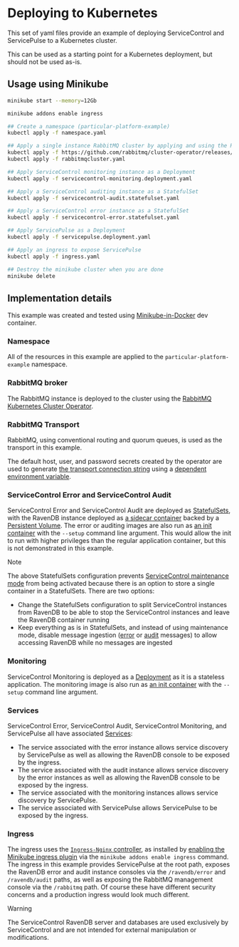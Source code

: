 # Deploying to Kubernetes

This set of yaml files provide an example of deploying ServiceControl and ServicePulse to a Kubernetes cluster.

This can be used as a starting point for a Kubernetes deployment, but should not be used as-is.

## Usage using Minikube

```bash
minikube start --memory=12Gb

minikube addons enable ingress

## Create a namespace (particular-platform-example)
kubectl apply -f namespace.yaml

## Apply a single instance RabbitMQ cluster by applying and using the RabbitMQ cluster operator
kubectl apply -f https://github.com/rabbitmq/cluster-operator/releases/latest/download/cluster-operator.yml
kubectl apply -f rabbitmqcluster.yaml

## Apply ServiceControl monitoring instance as a Deployment
kubectl apply -f servicecontrol-monitoring.deployment.yaml

## Apply a ServiceControl auditing instance as a StatefulSet
kubectl apply -f servicecontrol-audit.statefulset.yaml

## Apply a ServiceControl error instance as a StatefulSet
kubectl apply -f servicecontrol-error.statefulset.yaml

## Apply ServicePulse as a Deployment
kubectl apply -f servicepulse.deployment.yaml

## Apply an ingress to expose ServicePulse
kubectl apply -f ingress.yaml

## Destroy the minikube cluster when you are done
minikube delete
```

## Implementation details

This example was created and tested using [Minikube-in-Docker](https://github.com/devcontainers/templates/tree/main/src/kubernetes-helm-minikube) dev container.

### Namespace

All of the resources in this example are applied to the `particular-platform-example` namespace.

### RabbitMQ broker

The RabbitMQ instance is deployed to the cluster using the [RabbitMQ Kubernetes Cluster Operator](https://www.rabbitmq.com/kubernetes/operator/operator-overview).

### RabbitMQ Transport

RabbitMQ, using conventional routing and quorum queues, is used as the transport in this example.

The default host, user, and password secrets created by the operator are used to generate [the transport connection string](https://docs.particular.net/transports/rabbitmq/connection-settings#transport-layer-security-support) using a [dependent environment variable](https://kubernetes.io/docs/tasks/inject-data-application/define-interdependent-environment-variables/).

### ServiceControl Error and ServiceControl Audit

ServiceControl Error and ServiceControl Audit are deployed as [StatefulSets](https://kubernetes.io/docs/concepts/workloads/controllers/statefulset/), with the RavenDB instance deployed as [a sidecar container](https://kubernetes.io/docs/concepts/workloads/pods/sidecar-containers/) backed by a [Persistent Volume](https://kubernetes.io/docs/concepts/storage/persistent-volumes/). The error or auditing images are also run as [an init container](https://kubernetes.io/docs/concepts/workloads/pods/init-containers/) with the `--setup` command line argument. This would allow the init to run with higher privileges than the regular application container, but this is not demonstrated in this example.

> [!NOTE]
> The above StatefulSets configuration prevents [ServiceControl maintenance mode](https://docs.particular.net/servicecontrol/ravendb/accessing-database#container-deployment) from being activated because there is an option to store a single container in a StatefulSets.
> There are two options:
>
> - Change the StatefulSets configuration to split ServiceControl instances from RavenDB to be able to stop the ServiceControl instances and leave the RavenDB container running
> - Keep everything as is in StatefulSets, and instead of using maintenance mode, disable message ingestion ([error](https://docs.particular.net/servicecontrol/servicecontrol-instances/configuration#recoverability-servicecontrolingesterrormessages) or [audit](https://docs.particular.net/servicecontrol/audit-instances/configuration#recoverability-servicecontrolingestauditmessages) messages) to allow accessing RavenDB while no messages are ingested

### Monitoring

ServiceControl Monitoring is deployed as a [Deployment](https://kubernetes.io/docs/concepts/workloads/controllers/deployment/) as it is a stateless application. The monitoring image is also run as [an init container](https://kubernetes.io/docs/concepts/workloads/pods/init-containers/) with the `--setup` command line argument.

### Services

ServiceControl Error, ServiceControl Audit, ServiceControl Monitoring, and ServicePulse all have associated [Services](https://kubernetes.io/docs/concepts/services-networking/service/):

- The service associated with the error instance allows service discovery by ServicePulse as well as allowing the RavenDB console to be exposed by the ingress.
- The service associated with the audit instance allows service discovery by the error instances as well as allowing the RavenDB console to be exposed by the ingress.
- The service associated with the monitoring instances allows service discovery by ServicePulse.
- The service associated with ServicePulse allows ServicePulse to be exposed by the ingress.

### Ingress

The ingress uses the [`Ingress-Nginx` controller](https://kubernetes.github.io/ingress-nginx/), as installed by [enabling the Minikube ingress plugin](https://kubernetes.io/docs/tasks/access-application-cluster/ingress-minikube/) via the `minikube addons enable ingress` command. The ingress in this example provides ServicePulse at the root path, exposes the RavenDB error and audit instance consoles via the `/ravendb/error` and `/ravendb/audit` paths, as well as exposing the RabbitMQ management console via the `/rabbitmq` path. Of course these have different security concerns and a production ingress would look much different.

> [!WARNING]
> The ServiceControl RavenDB server and databases are used exclusively by ServiceControl and are not intended for external manipulation or modifications.
